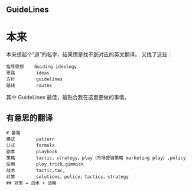 GuideLines
----

# 本来
本来想起个“道”的名字，结果愣是找不到对应的英文翻译。
又找了这些：
```
指导思想    Guiding ideology
思路        ideas
方针        guidelines
路线        routes
```
其中 GuideLines 最佳，最贴合我在这里要做的事情。

## 有意思的翻译
```shell
# 套路
模式        pattern
公式        formula
剧本        playbook
策略        tactic，strategy，play（市场营销策略 marketing play）,policy
伎俩        ploy,trick,gimmick
战术        tactic,tac,
对策        solutions，policy，tactics，strategy
## 对策 = 战术 + 战略
```
